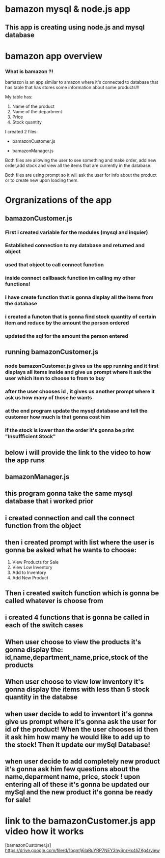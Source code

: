# bamazon mysql & node.js app

## This app is creating using node.js and mysql database



# bamazon app overview

### What is bamazon ?!  

bamazon is an app similar to amazon where it's connected to database that has table that has stores some information about some products!!!

My table has:
1. Name of the product
2. Name of the department
3. Price
4. Stock quantity

I created 2 files: 
* bamazonCustomer.js

* bamazonManager.js

Both files are allowing the user to see something and make order, add new order,add stock and view all the items that are currently in the database.

Both files are using prompt so it will ask the user for info about the product or to create new upon loading them.


# Orgranizations of the app

## bamazonCustomer.js

### First i created variable for the modules (mysql and inquier)
### Established connection to my database and returned and object
### used that object to call connect function
### inside connect callbaack function im calling my other functions!
### i have create function that is gonna display all the items from the database 
### i created a functon that is gonna find stock  quantity of certain item and reduce by the amount the person ordered
### updated the sql for the amount the person entered


## running bamazonCustomer.js

### node bamazonCustomer.js gives us the app running and it first displays all items inside and give us prompt where it ask the user which item to choose to from to buy
### after the user chooses id , it gives us another prompt where it ask us how many of those he wants
### at the end program update the mysql database and tell the customer how much is that gonna cost him
### if the stock is lower than the order it's gonna be print "Insuffficient Stock"

## below i will provide the link to the video to how the app runs


## bamazonManager.js

## this program gonna take the same mysql database that i worked prior

## i created connection and call the connect function from the object
## then i created prompt with list where the user is gonna be asked what he wants to choose:
1. View Products for Sale
2. View Low Inventory
3. Add to Inventory
4. Add New Product

## Then i created switch function which is gonna be called whatever is choose from
## i created 4 functions that is gonna be called in each of the switch cases

## When user choose to view the products it's gonna display the: id,name,department_name,price,stock of the products

## When user choose to view low inventory it's gonna display the items with less than 5 stock quantity in the databse

## when user decide to add to inventort it's gonna give us prompt where it's gonna ask the user for id of the product! When the user chooses id then it ask him how many he would like to add up to the stock!  Then it update our mySql Database!

## when user decide to add completely new product it's gonna ask him few questions about the name,deparment name, price, stock ! upon entering all of these it's gonna be updated our mySql and the new product it's gonna be ready for sale!

# link to the bamazonCustomer.js app video how it works

[bamazonCustomer.js] https://drive.google.com/file/d/1bqmfj6IaRuYRP7NEY3hySnrHx4IiZKg4/view

